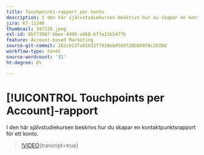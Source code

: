 ```yaml
---
title: Touchpoints-rapport per konto
description: I den här självstudiekursen beskrivs hur du skapar en kontaktpunktsrapport för ett konto.
jira: KT-11240
thumbnail: 347226.jpeg
exl-id: 8bf73987-bbee-4496-a868-6f3a21b5477b
feature: Account-based Marketing
source-git-commit: 262cb13fa02b32f7918ebd569720b80078c2b28d
workflow-type: tm+mt
source-wordcount: '31'
ht-degree: 0%

---
```


# [!UICONTROL Touchpoints per Account]-rapport

I den här självstudiekursen beskrivs hur du skapar en kontaktpunktsrapport för ett konto.

>[!VIDEO](https://video.tv.adobe.com/v/347226/?learn=on){trancript=true}

